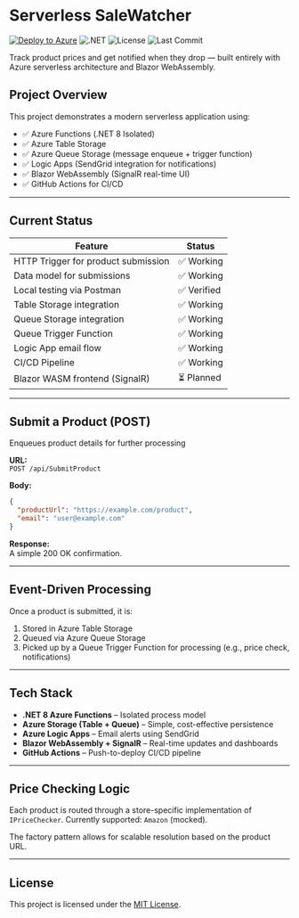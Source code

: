 ﻿# Serverless SaleWatcher
 
[![Deploy to Azure](https://img.shields.io/badge/Deploy-Azure-blue?logo=windows)](https://portal.azure.com)
![.NET](https://img.shields.io/badge/.NET-8.0-blueviolet?logo=dotnet)
![License](https://img.shields.io/badge/License-MIT-green)
![Last Commit](https://img.shields.io/github/last-commit/Ciaran-Codes/ServerlessSaleWatcher)

Track product prices and get notified when they drop — built entirely with Azure serverless architecture and Blazor WebAssembly.

## Project Overview

This project demonstrates a modern serverless application using:

- ✅ Azure Functions (.NET 8 Isolated)
- ✅ Azure Table Storage
- ✅ Azure Queue Storage (message enqueue + trigger function)
- ✅ Logic Apps (SendGrid integration for notifications)
- ✅ Blazor WebAssembly (SignalR real-time UI)
- ✅ GitHub Actions for CI/CD

---

## Current Status

| Feature                     | Status     |
|----------------------------|------------|
| HTTP Trigger for product submission | ✅ Working |
| Data model for submissions          | ✅ Working |
| Local testing via Postman           | ✅ Verified |
| Table Storage integration           | ✅ Working |
| Queue Storage integration           | ✅ Working |
| Queue Trigger Function              | ✅ Working |
| Logic App email flow                | ✅ Working |
| CI/CD Pipeline                      | ✅ Working |
| Blazor WASM frontend (SignalR)      | ⏳ Planned |

---

## Submit a Product (POST)
Enqueues product details for further processing

**URL:**  
`POST /api/SubmitProduct`

**Body:**  
```json
{
  "productUrl": "https://example.com/product",
  "email": "user@example.com"
}
```

**Response:**  
A simple 200 OK confirmation.

---

## Event-Driven Processing

Once a product is submitted, it is:
1. Stored in Azure Table Storage
2. Queued via Azure Queue Storage
3. Picked up by a Queue Trigger Function for processing (e.g., price check, notifications)

---

## Tech Stack

- **.NET 8 Azure Functions** – Isolated process model
- **Azure Storage (Table + Queue)** – Simple, cost-effective persistence
- **Azure Logic Apps** – Email alerts using SendGrid
- **Blazor WebAssembly + SignalR** – Real-time updates and dashboards
- **GitHub Actions** – Push-to-deploy CI/CD pipeline

---

## Price Checking Logic

Each product is routed through a store-specific implementation of `IPriceChecker`.
Currently supported: `Amazon` (mocked).

The factory pattern allows for scalable resolution based on the product URL.

---

## License

This project is licensed under the [MIT License](LICENSE).
